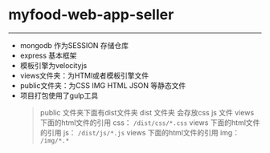 # myfood-web-app-seller
---
- mongodb 作为SESSION 存储仓库
- express 基本框架
- 模板引擎为velocityjs
- views文件夹：为HTMl或者模板引擎文件
- public文件夹：为CSS IMG HTML JSON 等静态文件
- 项目打包使用了gulp工具
    > public 文件夹下面有dist文件夹
    > dist 文件夹 会存放css js 文件
    > views 下面的html文件的引用 css： `/dist/css/*.css`
    > views 下面的html文件的引用 js： `/dist/js/*.js`
    > views 下面的html文件的引用 img： `/img/*.*`
